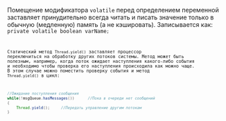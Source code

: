 Помещение модификатора <code>volatile</code> перед определением переменной заставляет принудительно всегда читать и писать значение только в обычную (медленную) память (а не кэшировать).
Записывается как: <code>private volatile boolean varName<code>;

Статический метод <code>Thread.yield()</code> заставляет процессор переключиться на обработку других потоков системы. 
Метод может быть полезным, например, когда поток ожидает наступления какого-либо события и необходимо чтобы проверка его наступления происходила как можно чаще.
В этом случае можно поместить проверку события и метод <code>Thread.yield()</code> в цикл:

```java
//Ожидание поступления сообщения
while(!msgQueue.hasMessages())		//Пока в очереди нет сообщений
{
	Thread.yield();		//Передать управление другим потокам
}
```
